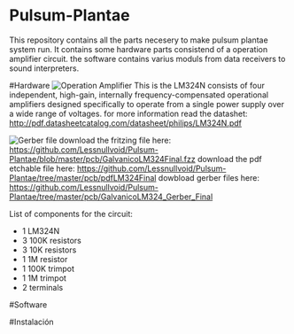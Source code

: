 # Pulsum-Plantae
This repository contains all the parts necesery to make pulsum plantae system run. It contains some hardware parts consistend of a operation amplifier circuit. the software contains varius moduls from data receivers to sound interpreters. 

#Hardware
![Operation Amplifier](https://github.com/Lessnullvoid/Pulsum-Plantae/blob/master/esquematicos/lm324n.png?raw=true)
This is the LM324N consists of four independent, high-gain, internally frequency-compensated operational amplifiers
designed specifically to operate from a single power supply over a wide range of voltages. for more information read the datashet: http://pdf.datasheetcatalog.com/datasheet/philips/LM324N.pdf

![Gerber file](https://github.com/Lessnullvoid/Pulsum-Plantae/blob/master/esquematicos/gerber.png?raw=true)
download the fritzing file here: https://github.com/Lessnullvoid/Pulsum-Plantae/blob/master/pcb/GalvanicoLM324Final.fzz
download the pdf etchable file here: https://github.com/Lessnullvoid/Pulsum-Plantae/tree/master/pcb/pdfLM324Final
dowbload gerber files here: https://github.com/Lessnullvoid/Pulsum-Plantae/tree/master/pcb/GalvanicoLM324_Gerber_Final

List of components for the circuit:
- 1 LM324N
- 3 100K resistors
- 3 10K resistors
- 1 1M resistor
- 1 100K trimpot
- 1 1M trimpot
- 2 terminals


#Software 

#Instalación 
